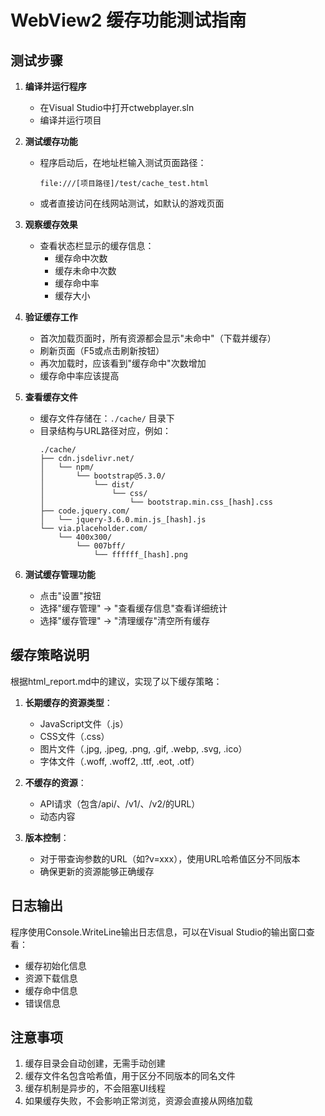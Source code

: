 # WebView2 缓存功能测试指南

## 测试步骤

1. **编译并运行程序**
   - 在Visual Studio中打开ctwebplayer.sln
   - 编译并运行项目

2. **测试缓存功能**
   - 程序启动后，在地址栏输入测试页面路径：
     ```
     file:///[项目路径]/test/cache_test.html
     ```
   - 或者直接访问在线网站测试，如默认的游戏页面

3. **观察缓存效果**
   - 查看状态栏显示的缓存信息：
     - 缓存命中次数
     - 缓存未命中次数
     - 缓存命中率
     - 缓存大小
   
4. **验证缓存工作**
   - 首次加载页面时，所有资源都会显示"未命中"（下载并缓存）
   - 刷新页面（F5或点击刷新按钮）
   - 再次加载时，应该看到"缓存命中"次数增加
   - 缓存命中率应该提高

5. **查看缓存文件**
   - 缓存文件存储在：`./cache/` 目录下
   - 目录结构与URL路径对应，例如：
     ```
     ./cache/
     ├── cdn.jsdelivr.net/
     │   └── npm/
     │       └── bootstrap@5.3.0/
     │           └── dist/
     │               └── css/
     │                   └── bootstrap.min.css_[hash].css
     ├── code.jquery.com/
     │   └── jquery-3.6.0.min.js_[hash].js
     └── via.placeholder.com/
         └── 400x300/
             └── 007bff/
                 └── ffffff_[hash].png
     ```

6. **测试缓存管理功能**
   - 点击"设置"按钮
   - 选择"缓存管理" -> "查看缓存信息"查看详细统计
   - 选择"缓存管理" -> "清理缓存"清空所有缓存

## 缓存策略说明

根据html_report.md中的建议，实现了以下缓存策略：

1. **长期缓存的资源类型**：
   - JavaScript文件（.js）
   - CSS文件（.css）
   - 图片文件（.jpg, .jpeg, .png, .gif, .webp, .svg, .ico）
   - 字体文件（.woff, .woff2, .ttf, .eot, .otf）

2. **不缓存的资源**：
   - API请求（包含/api/、/v1/、/v2/的URL）
   - 动态内容

3. **版本控制**：
   - 对于带查询参数的URL（如?v=xxx），使用URL哈希值区分不同版本
   - 确保更新的资源能够正确缓存

## 日志输出

程序使用Console.WriteLine输出日志信息，可以在Visual Studio的输出窗口查看：
- 缓存初始化信息
- 资源下载信息
- 缓存命中信息
- 错误信息

## 注意事项

1. 缓存目录会自动创建，无需手动创建
2. 缓存文件名包含哈希值，用于区分不同版本的同名文件
3. 缓存机制是异步的，不会阻塞UI线程
4. 如果缓存失败，不会影响正常浏览，资源会直接从网络加载